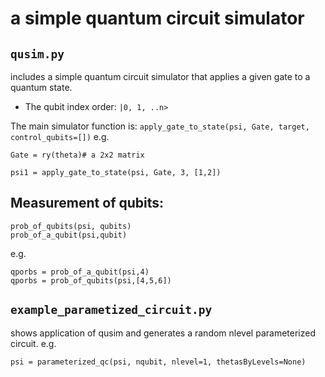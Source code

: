# a simple quantum circuit simulator
## ``qusim.py`` 
includes a simple quantum circuit simulator that applies a given gate to a quantum state.

- The qubit index order: ``|0, 1, ..n>``

The main simulator function is: 
``apply_gate_to_state(psi, Gate, target, control_qubits=[])``
e.g.
```
Gate = ry(theta)# a 2x2 matrix

psi1 = apply_gate_to_state(psi, Gate, 3, [1,2])
```
## Measurement of qubits: 
```
prob_of_qubits(psi, qubits)
prob_of_a_qubit(psi,qubit)
```
e.g.
```
qporbs = prob_of_a_qubit(psi,4)
qporbs = prob_of_qubits(psi,[4,5,6])
```

## ``example_parametized_circuit.py``

 shows application of qusim and generates a random nlevel parameterized circuit.
e.g. 
```
psi = parameterized_qc(psi, nqubit, nlevel=1, thetasByLevels=None)
```